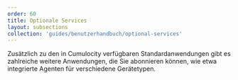 ```yaml
---
order: 60
title: Optionale Services
layout: subsections
collection: 'guides/benutzerhandbuch/optional-services'
---
```

Zusätzlich zu den in Cumulocity verfügbaren Standardanwendungen gibt es zahlreiche weitere Anwendungen, die Sie abonnieren können, wie etwa integrierte Agenten für verschiedene Gerätetypen. 